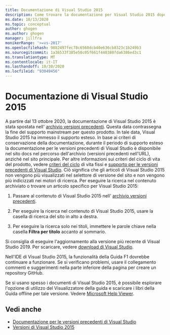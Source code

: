 ```yaml
---
title: Documentazione di Visual Studio 2015
description: Come trovare la documentazione per Visual Studio 2015 dopo che è stata archiviata nel sito versioni precedenti.
ms.date: 10/13/2020
ms.topic: conceptual
author: ghogen
ms.author: ghogen
manager: jillfra
monikerRange: '>=vs-2017'
ms.openlocfilehash: 9882497fec78c6560dcb40e636cb8323c1b249b3
ms.sourcegitcommit: 1a36533f385e50c05f661f440380fda6386ed3c1
ms.translationtype: MT
ms.contentlocale: it-IT
ms.lasthandoff: 10/30/2020
ms.locfileid: "93049456"
---
```

# <a name="visual-studio-2015-documentation"></a>Documentazione di Visual Studio 2015

A partire dal 13 ottobre 2020, la documentazione di Visual Studio 2015 è stata spostata nell' [archivio versioni precedenti](/previous-versions/visualstudio/visual-studio-2015). Questa data contrassegna la fine del supporto mainstream per questo prodotto. In tale data, Visual Studio 2015 ha immesso il supporto esteso. In base ai criteri di conservazione della documentazione, durante il periodo di supporto esteso la documentazione per le versioni precedenti di Visual Studio è disponibile nel sito docs nel percorso dell'archivio (versioni precedenti nell'URL), anziché nel sito principale. Per altre informazioni sui criteri del ciclo di vita del prodotto, vedere [criteri del ciclo](/lifecycle/policies/fixed) di vita fissi e [supporto per le versioni precedenti di Visual Studio](/visualstudio/releases/2019/servicing#support-for-older-versions-of-visual-studio). Ciò significa che gli articoli di Visual Studio 2015 non vengono più visualizzati nel selettore di versione del sito e non vengono più indicizzati nei motori di ricerca. Per eseguire la ricerca nel contenuto archiviato o trovare un articolo specifico per Visual Studio 2015:

1. Passare al contenuto di Visual Studio 2015 nell' [archivio versioni precedenti](/previous-versions/visualstudio/visual-studio-2015).

1. Per eseguire la ricerca nel contenuto di Visual Studio 2015, usare la casella di ricerca del sito in alto a destra.

1. Per eseguire la ricerca solo nei titoli, immettere le parole chiave nella casella **Filtra per titolo** accanto al sommario.

Si consiglia di eseguire l'aggiornamento alla versione più recente di Visual Studio 2019. Per scaricare, vedere [download di Visual Studio](https://visualstudio.microsoft.com/downloads/).

Nell'IDE di Visual Studio 2015, la funzionalità della Guida F1 dovrebbe continuare a funzionare. Se si verificano problemi, usare il collegamento commenti e suggerimenti nella parte inferiore della pagina per creare un repository GitHub.

Se si usano spesso i documenti di Visual Studio 2015, è possibile esplorare l'opzione di utilizzo del Visualizzatore della guida e scaricare i libri della Guida offline per tale versione. Vedere [Microsoft Help Viewer](/visualstudio/help-viewer/overview).

## <a name="see-also"></a>Vedi anche

- [Documentazione per le versioni precedenti di Visual Studio](/previous-versions/visualstudio/)
- [Versioni di Visual Studio 2015](/visualstudio/releasenotes/vs2015-version-history)